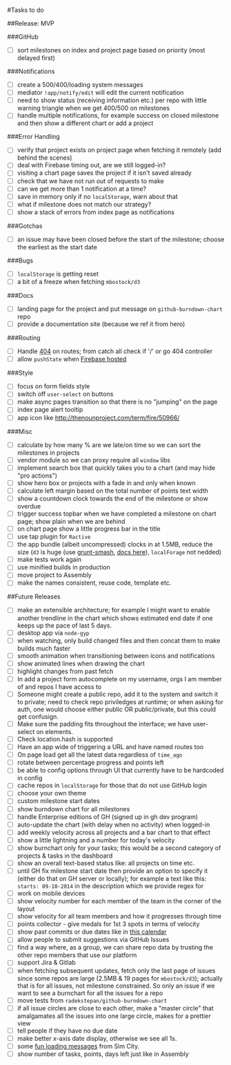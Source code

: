 #Tasks to do

##Release: MVP

###GitHub

- [ ] sort milestones on index and project page based on priority (most delayed first)

###Notifications

- [ ] create a 500/400/loading system messages
- [ ] mediator `!app/notify/edit` will edit the current notification
- [ ] need to show status (receiving information etc.) per repo with little warning triangle when we get 400/500 on milestones
- [ ] handle multiple notifications, for example success on closed milestone and then show a different chart or add a project

###Error Handling

- [ ] verify that project exists on project page when fetching it remotely (add behind the scenes)
- [ ] deal with Firebase timing out, are we still logged-in?
- [ ] visiting a chart page saves the project if it isn't saved already
- [ ] check that we have not run out of requests to make
- [ ] can we get more than 1 notification at a time?
- [ ] save in memory only if no `localStorage`, warn about that
- [ ] what if milestone does not match our strategy?
- [ ] show a stack of errors from index page as notifications

###Gotchas
- [ ] an issue may have been closed before the start of the milestone; choose the earliest as the start date

###Bugs

- [ ] `localStorage` is getting reset
- [ ] a bit of a freeze when fetching `mbostock/d3`

###Docs

- [ ] landing page for the project and put message on `github-burndown-chart` repo
- [ ] provide a documentation site (because we ref it from hero)

###Routing

- [ ] Handle [404](https://www.firebase.com/docs/hosting/guide/url-redirects-rewrites.html#section-404) on routes; from catch all check if '/' or go 404 controller
- [ ] allow `pushState` when [Firebase hosted](https://www.firebase.com/docs/hosting/guide/url-redirects-rewrites.html#section-rewrites)

###Style

- [ ] focus on form fields style
- [ ] switch off `user-select` on buttons
- [ ] make async pages transition so that there is no "jumping" on the page
- [ ] index page alert tooltip
- [ ] app icon like http://thenounproject.com/term/fire/50966/

###Misc

- [ ] calculate by how many % are we late/on time so we can sort the milestones in projects
- [ ] vendor module so we can proxy require all `window` libs
- [ ] implement search box that quickly takes you to a chart (and may hide "pro actions")
- [ ] show hero box or projects with a fade in and only when known
- [ ] calculate left margin based on the total number of points text width
- [ ] show a countdown clock towards the end of the milestone or show overdue
- [ ] trigger success topbar when we have completed a milestone on chart page; show plain when we are behind
- [ ] on chart page show a little progress bar in the title
- [ ] use tap plugin for `Ractive`
- [ ] the app bundle (albeit uncompressed) clocks in at 1.5MB, reduce the size (`d3` is huge (use [grunt-smash](https://github.com/cvisco/grunt-smash), [docs here](https://github.com/mbostock/smash/wiki)), `localForage` not nedded)
- [ ] make tests work again
- [ ] use minified builds in production
- [ ] move project to Assembly
- [ ] make the names consistent, reuse code, template etc.

##Future Releases

- [ ] make an extensible architecture; for example I might want to enable another trendline in the chart which shows estimated end date if one keeps up the pace of last 5 days.
- [ ] desktop app via `node-gyp`
- [ ] when watching, only build changed files and then concat them to make builds much faster
- [ ] smooth animation when transitioning between icons and notifications
- [ ] show animated lines when drawing the chart
- [ ] highlight changes from past fetch
- [ ] In add a project form autocomplete on my username, orgs I am member of and repos I have access to
- [ ] Someone might create a public repo, add it to the system and switch it to private; need to check repo priviledges at runtime; or when asking for auth, one would choose either public OR public/private, but this could get confusign.
- [ ] Make sure the padding fits throughout the interface; we have user-select on elements.
- [ ] Check location.hash is supported
- [ ] Have an app wide of triggering a URL and have named routes too
- [ ] On page load get all the latest data regardless of `time_ago`
- [ ] rotate between percentage progress and points left
- [ ] be able to config options through UI that currently have to be hardcoded in config
- [ ] cache repos in `localStorage` for those that do not use GitHub login
- [ ] choose your own theme
- [ ] custom milestone start dates
- [ ] show burndown chart for all milestones
- [ ] handle Enterprise editions of GH (signed up in gh dev program)
- [ ] auto-update the chart (with delay when no activity) when logged-in
- [ ] add weekly velocity across all projects and a bar chart to that effect
- [ ] show a little lightning and a number for today's velocity
- [ ] show burnchart only for your tasks; this would be a second category of projects & tasks in the dashboard
- [ ] show an overall text-based status like: all projects on time etc.
- [ ] until GH fix milestone start date then provide an option to specify it (either do that on GH server or locally); for example a text like this: `starts: 09-10-2014` in the description which we provide regex for
- [ ] work on mobile devices
- [ ] show velocity number for each member of the team in the corner of the layout
- [ ] show velocity for all team members and how it progresses through time
- [ ] points collector - give medals for 1st 3 spots in terms of velocity
- [ ] show past commits or due dates like in [this calendar](https://dribbble.com/shots/1736128-Meetups-Page?list=shots&sort=popular&timeframe=now&offset=5)
- [ ] allow people to submit suggestions via GitHub Issues
- [ ] find a way where, as a group, we can share repo data by trusting the other repo members that use our platform
- [ ] support Jira & Gitlab
- [ ] when fetching subsequent updates, fetch only the last page of issues since some repos are large (2.5MB & 19 pages for `mbostock/d3`); actually that is for all issues, not milestone constrained. So only an issue if we want to see a burnchart for all the issues for a repo
- [ ] move tests from `radekstepan/github-burndown-chart`
- [ ] if all issue circles are close to each other, make a "master circle" that amalgamates all the issues into one large circle, makes for a prettier view
- [ ] tell people if they have no due date
- [ ] make better x-axis date display, otherwise we see all 1s.
- [ ] some [fun loading messages](http://www.gamefaqs.com/pc/561176-simcity-4/faqs/22135) from Sim City.
- [ ] show number of tasks, points, days left just like in Assembly
